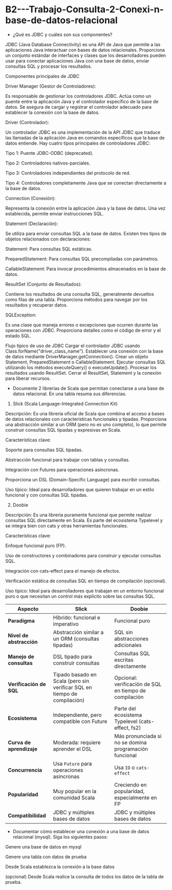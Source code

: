 # B2---Trabajo-Consulta-2-Conexi-n-base-de-datos-relacional

* ¿Qué es JDBC y cuáles son sus componentes?

JDBC (Java Database Connectivity) es una API de Java que permite a las aplicaciones Java interactuar con bases de datos relacionales. Proporciona un conjunto estándar de interfaces y clases que los desarrolladores pueden usar para conectar aplicaciones Java con una base de datos, enviar consultas SQL y procesar los resultados.

Componentes principales de JDBC

Driver Manager (Gestor de Controladores):

Es responsable de gestionar los controladores JDBC. Actúa como un puente entre la aplicación Java y el controlador específico de la base de datos. Se asegura de cargar y registrar el controlador adecuado para establecer la conexión con la base de datos.

Driver (Controlador):

Un controlador JDBC es una implementación de la API JDBC que traduce las llamadas de la aplicación Java en comandos específicos que la base de datos entiende. Hay cuatro tipos principales de controladores JDBC:

Tipo 1: Puente JDBC-ODBC (deprecated).

Tipo 2: Controladores nativos-parciales.

Tipo 3: Controladores independientes del protocolo de red.

Tipo 4: Controladores completamente Java que se conectan directamente a la base de datos.

Connection (Conexión):

Representa la conexión entre la aplicación Java y la base de datos. Una vez establecida, permite enviar instrucciones SQL.

Statement (Declaración):

Se utiliza para enviar consultas SQL a la base de datos. Existen tres tipos de objetos relacionados con declaraciones:

Statement: Para consultas SQL estáticas.

PreparedStatement: Para consultas SQL precompiladas con parámetros.

CallableStatement: Para invocar procedimientos almacenados en la base de datos.

ResultSet (Conjunto de Resultados):

Contiene los resultados de una consulta SQL, generalmente devueltos como filas de una tabla. Proporciona métodos para navegar por los resultados y recuperar datos.

SQLException:

Es una clase que maneja errores o excepciones que ocurren durante las operaciones con JDBC. Proporciona detalles como el código de error y el estado SQL.

Flujo típico de uso de JDBC
Cargar el controlador JDBC usando Class.forName("driver_class_name").
Establecer una conexión con la base de datos mediante DriverManager.getConnection().
Crear un objeto Statement, PreparedStatement o CallableStatement.
Ejecutar consultas SQL utilizando los métodos executeQuery() o executeUpdate().
Procesar los resultados usando ResultSet.
Cerrar el ResultSet, Statement y la conexión para liberar recursos.
  
* Documente 2 librerías de Scala que permitan conectarse a una base de datos relacional. En una tabla resuma sus diferencias.

1. Slick (Scala Language-Integrated Connection Kit)

Descripción: Es una librería oficial de Scala que combina el acceso a bases de datos relacionales con características funcionales y tipadas. Proporciona una abstracción similar a un ORM (pero no es uno completo), lo que permite construir consultas SQL tipadas y expresivas en Scala.

Características clave:

Soporte para consultas SQL tipadas.

Abstracción funcional para trabajar con tablas y consultas.

Integración con Futures para operaciones asíncronas.

Proporciona un DSL (Domain-Specific Language) para escribir consultas.

Uso típico: Ideal para desarrolladores que quieren trabajar en un estilo funcional y con consultas SQL tipadas.

2. Doobie
   
Descripción: Es una librería puramente funcional que permite realizar consultas SQL directamente en Scala. Es parte del ecosistema Typelevel y se integra bien con cats y otras herramientas funcionales.

Características clave:

Enfoque funcional puro (FP).

Uso de constructores y combinadores para construir y ejecutar consultas SQL.

Integración con cats-effect para el manejo de efectos.

Verificación estática de consultas SQL en tiempo de compilación (opcional).

Uso típico: Ideal para desarrolladores que trabajan en un entorno funcional puro o que necesitan un control más explícito sobre las consultas SQL.

| **Aspecto**              | **Slick**                                            | **Doobie**                                         |
|---------------------------|-----------------------------------------------------|---------------------------------------------------|
| **Paradigma**             | Híbrido: funcional e imperativo                     | Funcional puro                                    |
| **Nivel de abstracción**  | Abstracción similar a un ORM (consultas tipadas)    | SQL sin abstracciones adicionales                |
| **Manejo de consultas**   | DSL tipado para construir consultas                 | Consultas SQL escritas directamente              |
| **Verificación de SQL**   | Tipado basado en Scala (pero sin verificar SQL en tiempo de compilación) | Opcional: verificación de SQL en tiempo de compilación |
| **Ecosistema**            | Independiente, pero compatible con Future          | Parte del ecosistema Typelevel (cats-effect, fs2) |
| **Curva de aprendizaje**  | Moderada: requiere aprender el DSL                 | Más pronunciada si no se domina programación funcional |
| **Concurrencia**          | Usa `Future` para operaciones asíncronas           | Usa `IO` o `cats-effect`                         |
| **Popularidad**           | Muy popular en la comunidad Scala                  | Creciendo en popularidad, especialmente en FP    |
| **Compatibilidad**        | JDBC y múltiples bases de datos                    | JDBC y múltiples bases de datos                  |

  
* Documentar cómo establecer una conexión a una base de datos relacional (mysql). Siga los siguientes pasos:
  
Genere una base de datos en mysql

Genere una tabla con datos de prueba

Desde Scala establezca la conexión a la base datos

(opcional) Desde Scala realice la consulta de todos los datos de la tabla de prueba. 

